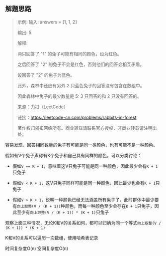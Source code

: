 ## 解题思路

> 示例:
> 输入: answers = [1, 1, 2]
>
> 输出: 5
>
> 解释:
>
> 两只回答了 "1" 的兔子可能有相同的颜色，设为红色。
>
> 之后回答了 "2" 的兔子不会是红色，否则他们的回答会相互矛盾。
>
> 设回答了 "2" 的兔子为蓝色。
>
> 此外，森林中还应有另外 2 只蓝色兔子的回答没有包含在数组中。
>
> 因此森林中兔子的最少数量是 5: 3 只回答的和 2 只没有回答的。
>
> 来源：力扣（LeetCode）
>
> 链接：https://leetcode-cn.com/problems/rabbits-in-forest
>
> 著作权归领扣网络所有。商业转载请联系官方授权，非商业转载请注明出处。


容易发现，回答相同数量的兔子有可能是同一类颜色，也有可能不是一种颜色。

假如有V个兔子声称有K个兔子和自己具有同样的颜色，可以分类讨论：

* 假如`V == K + 1`，意味着这V只兔子可能是同一种颜色，因此最少会有`K + 1`只兔子

* 假如`V < K + 1`，这V只兔子同样可能是同一种颜色，因此最少也会有`K + 1`只兔子

* 假如`V > K + 1`，说明一种颜色已经无法涵盖所有兔子了，此时群体中最少要有`向上取整(V / (K + 1))`种颜色，而每一种颜色至少会存在`K + 1`只兔子，因此至少有`向上取整(V / (K + 1)) * (K + 1)`只兔子

观察上面三种情况，无论K和V的关系如何，都可以归纳为同一个等式`向上取整(V / (K + 1)) * (K + 1)`

K和V的关系可以遍历一次数组，使用哈希表记录

时间复杂度O(n) 空间复杂度O(n)
